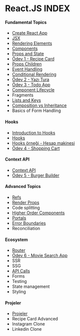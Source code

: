# React.JS INDEX

#### Fundamental Topics ####
- [Create React App](create-react-app/)
- [JSX](jsx/)
- [Rendering Elements](rendering-elements/)
- [Components](components/) 
- [Props and State](props-and-state/)
- [Ödev 1 - Recipe Card](recipe-card/)
- [Props Children](props-children/)
- [Event Handling](event-handling/)
- [Conditional Rendering](conditional-rendering/)
- [Ödev 2 - Yazı Tura](yazi-tura/)
- [Ödev 3 - Todo App](todo-app/)
- [Component Lifecycle](component-lifecycle/)
- Fragments
- [Lists and Keys](list-and-keys/)
- [Composition vs Inheritance](composition-vs-inheritance/)
- Basics of Form Handling

#### Hooks ####
- [Introduction to Hooks](basic-hooks/)
- [Hooks](hooks/)
- [Hooks örneği - Hesap makinesi](hooks-hesap-makinesi/)
- [Ödev 4 - Shopping Cart](shopping-cart/)

#### Context API ####
- [Context API](context-api/)
- [Ödev 5 - Burger Builder](burger-builder-context/)

#### Advanced Topics ####
-  [Refs](refs/)
-  [Render Props](render-props/)
-  Code splitting
-  [Higher Order Components](higher-order-components/)
-  [Portals](react-portals/)
-  [Error Boundaries](error-boundaries/)
-  Reconciliation

#### Ecosystem ####
-  [Router](router/)
-  [Ödev 6 - Movie Search App](movie-search-app/)
-  SSR
-  SSG
-  [API Calls](api-calls/)
-  Forms
-  Testing
-  State management
-  Styling

#### Projeler ####
- [Projeler](projeler.md)
- Recipe Card Advanced
- Instagram Clone
- Linkedin Clone
